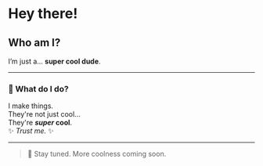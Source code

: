 # Hey there! 

## Who am I?

I’m just a... **super cool dude**.

---

### 🔧 What do I do?

I make things.  
They're not just cool...  
They're **_super_ cool**.  
✨ *Trust me.* ✨

---

> 🚀 Stay tuned. More coolness coming soon.
